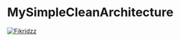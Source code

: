 # MySimpleCleanArchitecture

[![Fikridzz](https://circleci.com/gh/Fikridzz/MySimpleCleanArchitecture.svg?style=svg)](https://circleci.com/gh/arifaizin/MySimpleCleanArchitecture)
